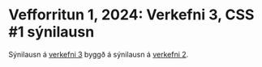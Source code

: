 # Vefforritun 1, 2024: Verkefni 3, CSS #1 sýnilausn

Sýnilausn á [verkefni 3](https://github.com/vefforritun/vef1-2024-v3) byggð á sýnilausn á [verkefni 2](https://github.com/vefforritun/vef1-2024-v2-synilausn).
